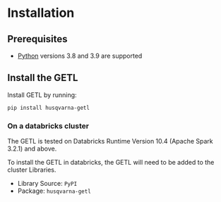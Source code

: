 # Installation

## Prerequisites

- [Python](https://www.python.org/downloads/) versions 3.8 and 3.9 are supported

## Install the GETL

Install GETL by running:

```sh
pip install husqvarna-getl
```

### On a databricks cluster

The GETL is tested on Databricks Runtime Version 10.4 (Apache Spark 3.2.1) and above.

To install the GETL in databricks, the GETL will need to be added to the cluster Libraries.

- Library Source: `PyPI`
- Package: `husqvarna-getl`
